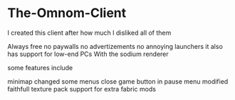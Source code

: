 # The-Omnom-Client
I created this client after how much I disliked all of them

Always free no paywalls
no advertizements
no annoying launchers
it also has support for low-end PCs With the sodium renderer

some features include

minimap
changed some menus 
close game button in pause menu
modified faithfull texture pack
support for extra fabric mods
